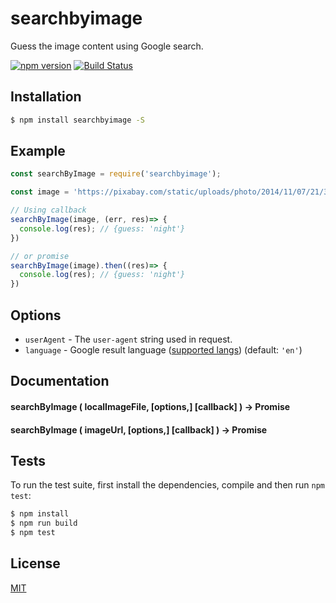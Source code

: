 searchbyimage
=============

Guess the image content using Google search.

[![npm version](https://badge.fury.io/js/searchbyimage.svg)](https://www.npmjs.com/package/searchbyimage)
[![Build Status](https://travis-ci.org/efernandesng/node-searchbyimage.svg?branch=master)](https://travis-ci.org/efernandesng/node-searchbyimage)

## Installation

```bash
$ npm install searchbyimage -S
```

## Example

```javascript
const searchByImage = require('searchbyimage');

const image = 'https://pixabay.com/static/uploads/photo/2014/11/07/21/39/oporto-521258_640.jpg';

// Using callback
searchByImage(image, (err, res)=> {
  console.log(res); // {guess: 'night'}
})

// or promise
searchByImage(image).then((res)=> {
  console.log(res); // {guess: 'night'}
})

```

## Options

- `userAgent` - The `user-agent` string used in request.
- `language` - Google result language ([supported langs](https://developers.google.com/custom-search/docs/ref_languages)) 
(default: `'en'`)

## Documentation

#### searchByImage ( localImageFile, [options,] [callback] ) -> Promise

#### searchByImage ( imageUrl, [options,] [callback] ) -> Promise

## Tests

To run the test suite, first install the dependencies, compile and then run `npm test`:

```bash
$ npm install
$ npm run build
$ npm test
```

## License
[MIT](https://github.com/efernandesng/node-searchbyimage/blob/master/LICENSE.md)
